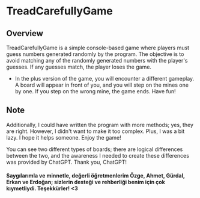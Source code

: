 # TreadCarefullyGame

## Overview

TreadCarefullyGame is a simple console-based game where players must guess numbers generated randomly by the program. The objective is to avoid matching any of the randomly generated numbers with the player's guesses. If any guesses match, the player loses the game.
+ In the plus version of the game, you will encounter a different gameplay. A board will appear in front of you, and you will step on the mines one by one. If you step on the wrong mine, the game ends. Have fun!

## Note

Additionally, I could have written the program with more methods; yes, they are right. However, I didn't want to make it too complex. Plus, I was a bit lazy. I hope it helps someone. Enjoy the game!

You can see two different types of boards; there are logical differences between the two, and the awareness I needed to create these differences was provided by ChatGPT. Thank you, ChatGPT!

#### Saygılarımla ve minnetle, değerli öğretmenlerim Özge, Ahmet, Gürdal, Erkan ve Erdoğan; sizlerin desteği ve rehberliği benim için çok kıymetliydi. Teşekkürler! <3